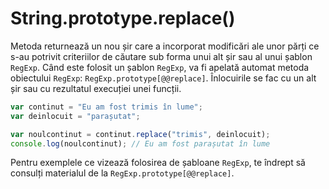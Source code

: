 # String.prototype.replace()

Metoda returnează un nou șir care a incorporat modificări ale unor părți ce s-au potrivit criteriilor de căutare sub forma unui alt șir sau al unui șablon `RegExp`. Când este folosit un șablon `RegExp`, va fi apelată automat metoda obiectului `RegExp`: `RegExp.prototype[@@replace]`.
Înlocuirile se fac cu un alt șir sau cu rezultatul execuției unei funcții.

```javascript
var continut = "Eu am fost trimis în lume";
var deinlocuit = "parașutat";

var noulcontinut = continut.replace("trimis", deinlocuit);
console.log(noulcontinut); // Eu am fost parașutat în lume
```

Pentru exemplele ce vizează folosirea de șabloane `RegExp`, te îndrept să consulți materialul de la `RegExp.prototype[@@replace]`.
